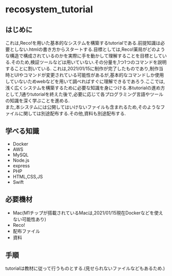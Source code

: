 # recosystem_tutorial

## はじめに
これは,Reco!を用いた基本的なシステムを構築するtutorialである.前提知識は必要としない.htmlの書き方からスタートする.目標としては,Reco!薬局がどのような構造で構成されているのかを実際に手を動かして理解することを目標としている.そのため,検証ツールなどは用いていない.その分量を,1つ1つのコマンドを説明することに割いている.
これは,2021/01/15に制作が完了したものであり,制作当時とUIやコマンドが変更されている可能性があるが,基本的なコマンドしか使用していないためwebなどを用いて調べればすぐに理解できるであろう.ここでは,浅く広くシステムを構築するために必要な知識を身につける.本tutorialの進め方として,1通りtutorialを終えた後で,必要に応じて各プログラミング言語やツールの知識を深く学ぶことを進める.  
また,本システムには公開してはいけないファイルも含まれるため,そのようなファイルに関しては別途配布する.その他,資料も別途配布する.

## 学べる知識
* Docker
* AWS
* MySQL
* Node.js
* express
* PHP
* HTML,CSS,JS
* Swift

## 必要機材
* Mac(M1チップが搭載されているMacは,2021/01/15現在Dockerなどを使えない可能性あり)
* Reco!
* 配布ファイル
* 資料

## 手順
tutorialは教材に従って行うものとする.(見せられないファイルなどもあるため.)
